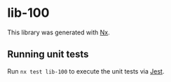# lib-100

This library was generated with [Nx](https://nx.dev).

## Running unit tests

Run `nx test lib-100` to execute the unit tests via [Jest](https://jestjs.io).
